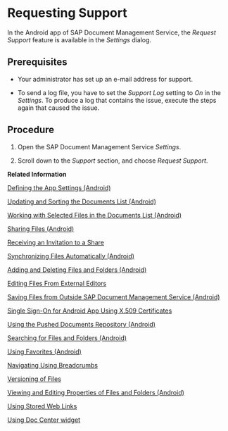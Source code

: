 <!-- loio10d5a5a02d5e4a4c8f67a2c0cf9d6831 -->

# Requesting Support

In the Android app of SAP Document Management Service, the *Request Support* feature is available in the *Settings* dialog.



## Prerequisites

-   Your administrator has set up an e-mail address for support.

-   To send a log file, you have to set the *Support Log* setting to *On* in the *Settings*. To produce a log that contains the issue, execute the steps again that caused the issue.




## Procedure

1.  Open the SAP Document Management Service *Settings*.

2.  Scroll down to the *Support* section, and choose *Request Support*.


**Related Information**  


[Defining the App Settings \(Android\)](defining-the-app-settings-android-5468c24.md "You can define global settings in your mobile app. The options available to you depend on company policy and the settings that your administrator has preselected.")

[Updating and Sorting the Documents List \(Android\)](updating-and-sorting-the-documents-list-android-73d5880.md "The SAP Document Management Service app refreshes the list of documents whenever you navigate to a folder.")

[Working with Selected Files in the Documents List \(Android\)](working-with-selected-files-in-the-documents-list-android-3fdff64.md "The documents list displays a list of files and subfolders when you access any folder in SAP Document Management Service.")

[Sharing Files \(Android\)](sharing-files-android-a37c8fb.md "You can share files with colleagues and business partners by creating a link to a share containing the files you want to share. You can distribute the link by e-mail, instant messaging, or social networks, wherever you want.")

[Receiving an Invitation to a Share](receiving-an-invitation-to-a-share-c147806.md "In SAP Document CenterSAP Mobile Documents, share administrators can invite other users to become share members.")

[Synchronizing Files Automatically \(Android\)](synchronizing-files-automatically-android-a65e88a.md "The mobile apps of SAP Document CenterSAP Mobile Documents can keep your files up to date on your device, even if you do not access the files. In addition, the files are still available when you are offline and have no network access.")

[Adding and Deleting Files and Folders \(Android\)](adding-and-deleting-files-and-folders-android-d7c9f53.md "In the SAP Document Management Service mobile app you can add and delete files and folders.")

[Editing Files From External Editors](editing-files-from-external-editors-fb50696.md "On Android devices, you can access files that are stored in SAP Document Management Service from other applications that support the Document Provider extension. You can edit these files and then save them back to SAP Document Management Service.")

[Saving Files from Outside SAP Document Management Service \(Android\)](saving-files-from-outside-sap-document-management-service-android-e02ce26.md "In the SAP Document Management Service mobile app you can save files from other applications.")

[Single Sign-On for Android App Using X.509 Certificates](single-sign-on-for-android-app-using-x-509-certificates-42daae6.md "You can configure your SAP Document CenterSAP Mobile Documents Android mobile app with a certificate for logging on without a user name and password.")

[Using the Pushed Documents Repository \(Android\)](using-the-pushed-documents-repository-android-0b74311.md "The Pushed Documents repository of SAP Document CenterSAP Mobile Documents gives an overview of all pushed documents that are automatically downloaded to your device.")

[Searching for Files and Folders \(Android\)](searching-for-files-and-folders-android-0782d45.md "The SAP Document Management Service mobile app enables you to search offline and online for files and folders in any repository and browse the search results quickly and easily.")

[Using Favorites \(Android\)](using-favorites-android-e15a753.md "To quickly access specific files or folders, you can add links to these items and store them in the Favorites folder.")

[Navigating Using Breadcrumbs](navigating-using-breadcrumbs-ea093e1.md "In the SAP Document Management Service android app, you can switch easily to parent folders of the current folder.")

[Versioning of Files](versioning-of-files-a365676.md)

[Viewing and Editing Properties of Files and Folders \(Android\)](viewing-and-editing-properties-of-files-and-folders-android-4a1d42a.md "In the SAP Document Management Service mobile app you can view the properties of a file or a folder and edit some of these properties.")

[Using Stored Web Links](using-stored-web-links-2964d63.md "You can open stored Web links on your Android device.")

[Using Doc Center widget](using-doc-center-widget-69754f5.md "")

